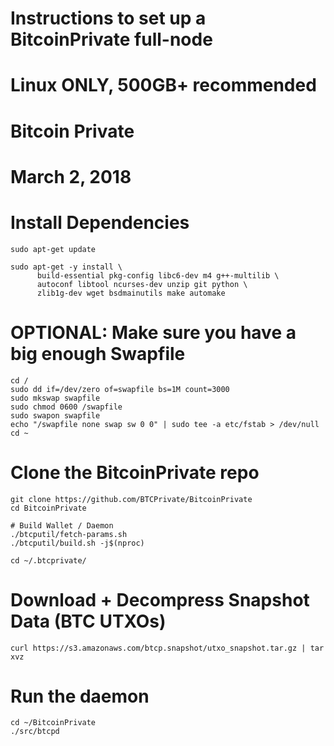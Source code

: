 #
# Instructions to set up a BitcoinPrivate full-node
# Linux ONLY, 500GB+ recommended
#
# Bitcoin Private
# March 2, 2018
#

# Install Dependencies
`sudo apt-get update `
```
sudo apt-get -y install \
      build-essential pkg-config libc6-dev m4 g++-multilib \
      autoconf libtool ncurses-dev unzip git python \
      zlib1g-dev wget bsdmainutils make automake
```
# OPTIONAL: Make sure you have a big enough Swapfile
```
cd /
sudo dd if=/dev/zero of=swapfile bs=1M count=3000
sudo mkswap swapfile
sudo chmod 0600 /swapfile
sudo swapon swapfile
echo "/swapfile none swap sw 0 0" | sudo tee -a etc/fstab > /dev/null
cd ~
```

# Clone the BitcoinPrivate repo
```
git clone https://github.com/BTCPrivate/BitcoinPrivate
cd BitcoinPrivate
```
```
# Build Wallet / Daemon
./btcputil/fetch-params.sh
./btcputil/build.sh -j$(nproc)
```
```
cd ~/.btcprivate/
```

# Download + Decompress Snapshot Data (BTC UTXOs)
```
curl https://s3.amazonaws.com/btcp.snapshot/utxo_snapshot.tar.gz | tar xvz
```

# Run the daemon
```
cd ~/BitcoinPrivate
./src/btcpd
```
